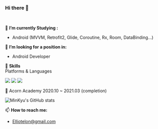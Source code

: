 ### Hi there 👋
</br>


🌱 **I’m currently Studying :**    
* Android (MVVM, Retrofit2, Glide, Coroutine, Rx, Room, DataBinding...)   

🤔 **I’m looking for a position in:**       
* Android Developer 



💪 **Skills**   
Platforms & Languages

<img src="https://img.shields.io/badge/Android-3DDC84?style=flat-square&logo=Android&logoColor=white"/> <img src="https://img.shields.io/badge/Kotlin-4885E2?style=flat-square&logo=Kotlin&logoColor=white"/> <img src="https://img.shields.io/badge/Java-E26C48?style=flat-square&logo=Java&logoColor=white"/> 
    
🤟 Acorn Academy 2020.10 ~ 2021.03 (completion)  


![MinKyu's GitHub stats](https://github-readme-stats.vercel.app/api?username=Elliotelon&show_icons=true&theme=highcontrast)  

📫 **How to reach me:**    
* Elliotelon@gmail.com
   
